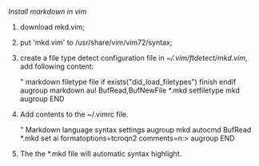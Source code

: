 

*Install markdown in vim*

1. download mkd.vim;
2. put 'mkd.vim' to /usr/share/vim/vim72/syntax;
3. create a file type detect configuration file in *~/.vim/ftdetect/mkd.vim*, add following content:

    " markdown filetype file
    if exists("did_load_filetypes")
      finish
    endif
    augroup markdown
      au! BufRead,BufNewFile *.mkd setfiletype mkd
    augroup END

4. Add contents to the ~/.vimrc file.

    " Markdown language syntax settings
    augroup mkd
      autocmd BufRead *.mkd set ai formatoptions=tcroqn2 comments=n:>
    augroup END

5. The the \*.mkd file will automatic syntax highlight.






